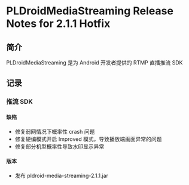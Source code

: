 # PLDroidMediaStreaming Release Notes for 2.1.1 Hotfix

## 简介
PLDroidMediaStreaming 是为 Android 开发者提供的 RTMP 直播推流 SDK

## 记录

### 推流 SDK

#### 缺陷
  - 修复弱网情况下概率性 crash 问题
  - 修复硬编模式开启 Improved 模式，导致播放端画面异常的问题
  - 修复部分机型概率性导致水印显示异常

#### 版本
  - 发布 pldroid-media-streaming-2.1.1.jar
